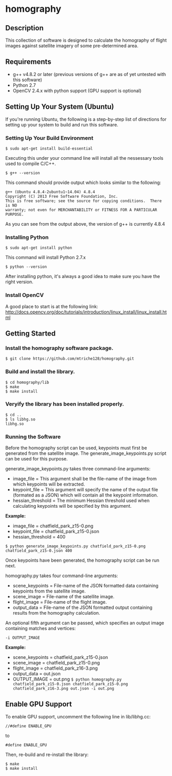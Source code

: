 # homography

## Description

This collection of software is designed to calculate the homography of flight images against satellite imagery of some pre-determined area.

## Requirements

* g++ v4.8.2 or later (previous versions of g++ are as of yet untested with this software)
* Python 2.7
* OpenCV 2.4.x with python support (GPU support is optional)

## Setting Up Your System (Ubuntu)

If you're running Ubuntu, the following is a step-by-step list of directions for setting up your system to build and run this software.

### Setting Up Your Build Environment

`$ sudo apt-get install build-essential`

Executing this under your command line will install all the nessessary tools used to compile C/C++.

`$ g++ --version`

This command should provide output which looks similar to the following:

```
g++ (Ubuntu 4.8.4-2ubuntu1~14.04) 4.8.4
Copyright (C) 2013 Free Software Foundation, Inc.
This is free software; see the source for copying conditions.  There is NO
warranty; not even for MERCHANTABILITY or FITNESS FOR A PARTICULAR PURPOSE.
```

As you can see from the output above, the version of g++ is currently 4.8.4

### Installing Python

`$ sudo apt-get install python`

This command will install Python 2.7.x

`$ python --version`

After installing python, it's always a good idea to make sure you have the right version.

### Install OpenCV

A good place to start is at the following link:
http://docs.opencv.org/doc/tutorials/introduction/linux_install/linux_install.html

## Getting Started

### Install the homography software package.

`$ git clone https://github.com/mtriche128/homography.git`

### Build and install the library.

```
$ cd homography/lib
$ make
$ make install
```

### Veryify the library has been installed properly.

```
$ cd ..
$ ls libhg.so
libhg.so
```

### Running the Software

Before the homography script can be used, keypoints must first be generated from the satellite image. 
The generate_image_keypoints.py script can be used for this purpose. 

generate_image_keypoints.py takes three command-line arguments:

* image_file = This argument shall be the file-name of the image from which keypoints will be extracted.
* keypoint_file = This argument will specify the name of the output file (formated as a JSON) which will contain all the keypoint information.
* hessian_threshold = The minimum Hessian threshold used when calculating keypoints will be specified by this argument.

**Example:**
* image_file = chatfield_park_z15-0.png
* keypoint_file = chatfield_park_z15-0.json
* hessian_threshold = 400

`$ python generate_image_keypoints.py chatfield_park_z15-0.png chatfield_park_z15-0.json 400`

Once keypoints have been generated, the homography script can be run next.

homography.py takes four command-line arguments:
* scene_keypoints = File-name of the JSON formatted data containing keypoints from the satellite image.
* scene_image = File-name of the satellite image.
* flight_image = File-name of the flight image.
* output_data = File-name of the JSON formatted output containing results from the homography calculation.

An optional fifth argument can be passed, which specifies an output image containing matches and vertices:

`-i OUTPUT_IMAGE`

**Example:**
* scene_keypoints = chatfield_park_z15-0.json
* scene_image = chatfield_park_z15-0.png
* flight_image = chatfield_park_z16-3.png
* output_data = out.json
* OUTPUT_IMAGE = out.png
`$ python homography.py chatfield_park_z15-0.json chatfield_park_z15-0.png chatfield_park_z16-3.png out.json -i out.png`

## Enable GPU Support

To enable GPU support, uncomment the following line in lib/libhg.cc:

`//#define ENABLE_GPU`

to

`#define ENABLE_GPU`

Then, re-build and re-install the library:

```
$ make
$ make install
```
